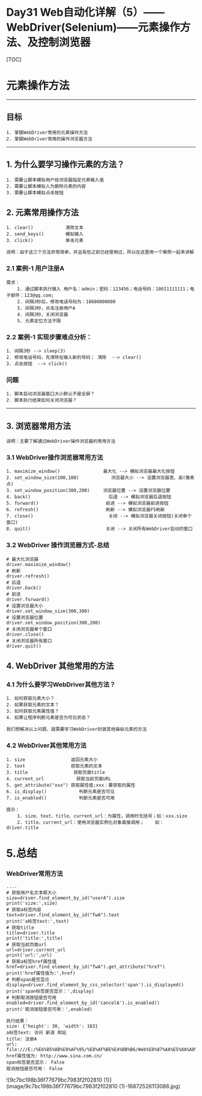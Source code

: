 # Day31 Web自动化详解（5）——WebDriver(Selenium)——元素操作方法、及控制浏览器

[TOC]





# 元素操作方法

------

## 目标

```
1. 掌握WebDriver常用的元素操作方法
2. 掌握WebDriver常用的操作浏览器方法
```

------

## 1. 为什么要学习操作元素的方法？

```
1. 需要让脚本模拟用户给浏览器指定元素输入值
2. 需要让脚本模拟人为删除元素的内容
3. 需要让脚本模拟点击按钮    
```

## 2. 元素常用操作方法

```
1. clear()            清除文本
2. send_keys()        模拟输入
3. click()            单击元素

说明：由于这三个方法非常简单，并且有些之前已经使用过，所以在这里用一个案例一起来讲解
```

### 2.1 案例-1 用户注册A

```
需求：
    1. 通过脚本执行输入 用户名：admin；密码：123456；电话号码：18611111111；电子邮件：123@qq.com;
    2. 间隔3秒后，修改电话号码为：18600000000
    3. 间隔3秒，点击注册用户A
    4. 间隔3秒，关闭浏览器
    5. 元素定位方法不限
```

### 2.2 案例-1 实现步骤难点分析：

```
1. 间隔3秒 --> sleep(3)
2. 修改电话号码，先清除在输入新的号码； 清除  --> clear()
3. 点击按钮  --> click()
```

### 问题

```
1. 脚本启动浏览器窗口大小默认不是全屏？
2. 脚本执行结束如何关闭浏览器？
```

------

## 3. 浏览器常用方法

```
说明：主要了解通过WebDriver操作浏览器的常用方法
```

### 3.1 WebDriver操作浏览器常用方法

```
1. maximize_window()                最大化 --> 模拟浏览器最大化按钮
2. set_window_size(100,100)            浏览器大小 --> 设置浏览器宽、高(像素点)
3. set_window_position(300,200)     浏览器位置 --> 设置浏览器位置
4. back()                             后退 --> 模拟浏览器后退按钮
5. forward()                         前进 --> 模拟浏览器前进按钮
6. refresh()                         刷新 --> 模拟浏览器F5刷新
7. close()                            关闭 --> 模拟浏览器关闭按钮(关闭单个窗口)
8. quit()                            关闭 --> 关闭所有WebDriver启动的窗口
```

### 3.2 WebDriver 操作浏览器方式-总结

```
# 最大化浏览器
driver.maximize_window()
# 刷新
driver.refresh()
# 后退
driver.back()
# 前进
driver.forward()
# 设置浏览器大小
driver.set_window_size(300,300)
# 设置浏览器位置
driver.set_window_position(300,200)
# 关闭浏览器单个窗口
driver.close()
# 关闭浏览器所有窗口
driver.quit()
```

## 4. WebDriver 其他常用的方法

### 4.1 为什么要学习WebDriver其他方法？

```
1. 如何获取元素大小？
2. 如果获取元素的文本？
3. 如何获取元素属性值？
4. 如果让程序判断元素是否为可见状态？

我们想解决以上问题，就需要学习WebDriver封装其他操纵元素的方法
```

### 4.2 WebDriver其他常用方法

```
1. size                 返回元素大小
2. text                 获取元素的文本
3. title                 获取页面title
4. current_url            获取当前页面URL
5. get_attribute("xxx") 获取属性值;xxx：要获取的属性
6. is_display()            判断元素是否可见
7. is_enabled()            判断元素是否可用

提示：
    1. size、text、title、current_url：为属性，调用时无括号；如：xxx.size
    2. title、current_url：使用浏览器实例化对象直接调用；    如： driver.title
```

# 5.总结

### WebDriver常用方法 

```
....
# 获取用户名文本框大小
size=driver.find_element_by_id("userA").size
print('size:',size)
# 获取a标签内容
text=driver.find_element_by_id("fwA").text
print('a标签text:',text)
# 获取title
title=driver.title
print('title:',title)
# 获取当前页面url
url=driver.current_url
print('url:',url)
# 获取a标签href属性值
href=driver.find_element_by_id("fwA").get_attribute("href")
print('href属性值为:',href)
# 判断span是否显示
display=driver.find_element_by_css_selector('span').is_displayed()
print('span标签是否显示：',display)
# 判断取消按钮是否可用
enabled=driver.find_element_by_id('cancelA').is_enabled()
print('取消按钮是否可用：',enabled)

执行结果：
size: {'height': 30, 'width': 163}
a标签text: 访问 新浪 网站
title: 注册A
url: file:///E:/%E6%B5%8B%E8%AF%95/%E8%AF%BE%E4%BB%B6/Web%E8%87%AA%E5%8A%A8%E5%8C%96/Web%E8%87%AA%E5%8A%A8%E5%8C%96%E8%AF%BE%E4%BB%B6/02img/%E6%B3%A8%E5%86%8CA.html
href属性值为: http://www.sina.com.cn/
span标签是否显示： False
取消按钮是否可用： False
```



![9c7bc198b36f77679bc7983f2f02810 (1)](image/9c7bc198b36f77679bc7983f2f02810 (1)-16872526113086.jpg)



